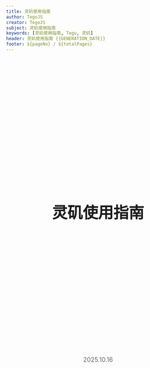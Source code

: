 ```yaml
---
title: 灵矶使用指南
author: TegoJS
creator: TegoJS
subject: 灵矶使用指南
keywords: [灵矶使用指南, Tego, 灵矶]
header: 灵矶使用指南 {{GENERATION_DATE}}
footer: ${pageNo} / ${totalPages}
---
```


<br>
<br>
<br>
<br>
<br>
<br>
<br>
<br>
<br>
<br>
<br>
<br>
<br>
<br>
<br>
<br>
<br>
<br>

<div align="center">
  <h1 style="font-size: 3em; margin: 2em 0 1em 0;">灵矶使用指南</h1>
</div>

<br>
<br>
<br>
<br>
<br>
<br>
<br>
<br>
<br>
<br>
<br>
<br>
<br>
<br>
<br>
<br>
<br>
<br>

<div align="center">
  <p style="font-size: 1.2em; color: #666;">2025.10.16</p>
</div>
